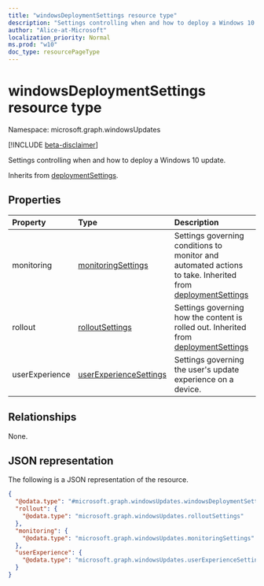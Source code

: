 ```yaml
---
title: "windowsDeploymentSettings resource type"
description: "Settings controlling when and how to deploy a Windows 10 update."
author: "Alice-at-Microsoft"
localization_priority: Normal
ms.prod: "w10"
doc_type: resourcePageType
---
```


# windowsDeploymentSettings resource type

Namespace: microsoft.graph.windowsUpdates

[!INCLUDE [beta-disclaimer](../../includes/beta-disclaimer.md)]

Settings controlling when and how to deploy a Windows 10 update.


Inherits from [deploymentSettings](../resources/windowsupdates-deploymentsettings.md).

## Properties
|Property|Type|Description|
|:---|:---|:---|
|monitoring|[monitoringSettings](../resources/windowsupdates-monitoringsettings.md)|Settings governing conditions to monitor and automated actions to take. Inherited from [deploymentSettings](../resources/windowsupdates-deploymentsettings.md)|
|rollout|[rolloutSettings](../resources/windowsupdates-rolloutsettings.md)|Settings governing how the content is rolled out. Inherited from [deploymentSettings](../resources/windowsupdates-deploymentsettings.md)|
|userExperience|[userExperienceSettings](../resources/windowsupdates-userexperiencesettings.md)|Settings governing the user's update experience on a device.|

## Relationships
None.

## JSON representation
The following is a JSON representation of the resource.
<!-- {
  "blockType": "resource",
  "@odata.type": "microsoft.graph.windowsUpdates.windowsDeploymentSettings"
}
-->
``` json
{
  "@odata.type": "#microsoft.graph.windowsUpdates.windowsDeploymentSettings",
  "rollout": {
    "@odata.type": "microsoft.graph.windowsUpdates.rolloutSettings"
  },
  "monitoring": {
    "@odata.type": "microsoft.graph.windowsUpdates.monitoringSettings"
  },
  "userExperience": {
    "@odata.type": "microsoft.graph.windowsUpdates.userExperienceSettings"
  }
}
```

